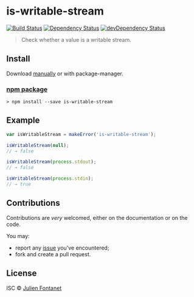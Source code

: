 # is-writable-stream

[![Build Status](https://img.shields.io/travis/julien-f/nodejs-is-writable-stream/master.svg)](http://travis-ci.org/julien-f/nodejs-is-writable-stream)
[![Dependency Status](https://david-dm.org/julien-f/nodejs-is-writable-stream/status.svg?theme=shields.io)](https://david-dm.org/julien-f/nodejs-is-writable-stream)
[![devDependency Status](https://david-dm.org/julien-f/nodejs-is-writable-stream/dev-status.svg?theme=shields.io)](https://david-dm.org/julien-f/nodejs-is-writable-stream#info=devDependencies)

> Check whether a value is a writable stream.

## Install

Download [manually](https://github.com/julien-f/nodejs-is-writable-stream/releases) or with package-manager.

### [npm package](https://npmjs.org/package/is-writable-stream)

```
> npm install --save is-writable-stream
```

## Example

```javascript
var isWritableStream = makeError('is-writable-stream');

isWritableStream(null);
// → false

isWritableStream(process.stdout);
// → false

isWritableStream(process.stdin);
// → true
```

## Contributions

Contributions are *very* welcomed, either on the documentation or on
the code.

You may:

- report any [issue](https://github.com/julien-f/nodejs-is-writable-stream/issues)
  you've encountered;
- fork and create a pull request.

## License

ISC © [Julien Fontanet](http://julien.isonoe.net)
